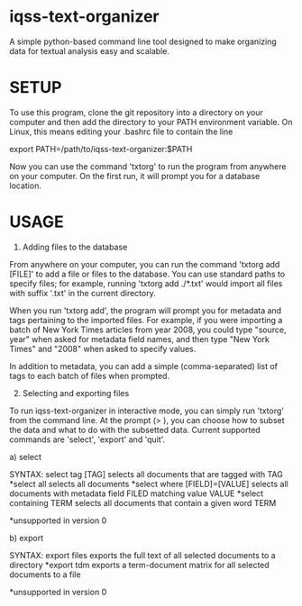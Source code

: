 iqss-text-organizer
===================

A simple python-based command line tool designed to make organizing data for textual analysis easy and scalable.

SETUP
===================

To use this program, clone the git repository into a directory on your computer and then add the directory to your PATH environment variable. On Linux, this means editing your .bashrc file to contain the line 

export PATH=/path/to/iqss-text-organizer:$PATH

Now you can use the command 'txtorg' to run the program from anywhere on your computer. On the first run, it will prompt you for a database location.

USAGE
===================

1. Adding files to the database

From anywhere on your computer, you can run the command 'txtorg add [FILE]' to add a file or files to the database. You can use standard paths to specify files; for example, running 'txtorg add ./*.txt' would import all files with suffix '.txt' in the current directory.

When you run 'txtorg add', the program will prompt you for metadata and tags pertaining to the imported files. For example, if you were importing a batch of New York Times articles from year 2008, you could type "source, year" when asked for metadata field names, and then type "New York Times" and "2008" when asked to specify values. 

In addition to metadata, you can add a simple (comma-separated) list of tags to each batch of files when prompted.

2. Selecting and exporting files

To run iqss-text-organizer in interactive mode, you can simply run 'txtorg' from the command line. At the prompt (> ), you can choose how to subset the data and what to do with the subsetted data. Current supported commands are 'select', 'export' and 'quit'.

a) select

SYNTAX:
select tag [TAG]		selects all documents that are tagged with TAG
*select all			selects all documents
*select where [FIELD]=[VALUE]	selects all documents with metadata field FILED matching value VALUE
*select containing TERM		selects all documents that contain a given word TERM

*unsupported in version 0

b) export

SYNTAX:
export files			exports the full text of all selected documents to a directory
*export tdm			exports a term-document matrix for all selected documents to a file

*unsupported in version 0